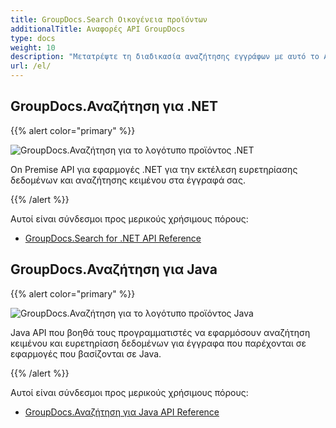 ```yaml
---
title: GroupDocs.Search Οικογένεια προϊόντων
additionalTitle: Αναφορές API GroupDocs
type: docs
weight: 10
description: "Μετατρέψτε τη διαδικασία αναζήτησης εγγράφων με αυτό το API για εκ των προτέρων δυνατότητα αναζήτησης πλήρους κειμένου σε οποιαδήποτε υπάρχουσα ή νέα εφαρμογή πολλαπλών πλατφορμών"
url: /el/
---
```


## GroupDocs.Αναζήτηση για .NET

{{% alert color="primary" %}} 

![GroupDocs.Αναζήτηση για το λογότυπο προϊόντος .NET](../gdocs_net.png)

On Premise API για εφαρμογές .NET για την εκτέλεση ευρετηρίασης δεδομένων και αναζήτησης κειμένου στα έγγραφά σας.

{{% /alert %}} 

Αυτοί είναι σύνδεσμοι προς μερικούς χρήσιμους πόρους:

- [GroupDocs.Search for .NET API Reference](/search/el/net/)


## GroupDocs.Αναζήτηση για Java

{{% alert color="primary" %}}

![GroupDocs.Αναζήτηση για το λογότυπο προϊόντος Java](../gdocs_java.png)

Java API που βοηθά τους προγραμματιστές να εφαρμόσουν αναζήτηση κειμένου και ευρετηρίαση δεδομένων για έγγραφα που παρέχονται σε εφαρμογές που βασίζονται σε Java.

{{% /alert %}}

Αυτοί είναι σύνδεσμοι προς μερικούς χρήσιμους πόρους:

- [GroupDocs.Αναζήτηση για Java API Reference](/search/java/)
